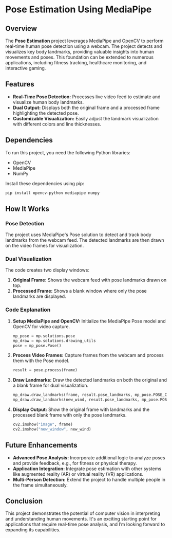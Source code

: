 # Pose Estimation Using MediaPipe

## Overview
The **Pose Estimation** project leverages MediaPipe and OpenCV to perform real-time human pose detection using a webcam. The project detects and visualizes key body landmarks, providing valuable insights into human movements and poses. This foundation can be extended to numerous applications, including fitness tracking, healthcare monitoring, and interactive gaming.

## Features
- **Real-Time Pose Detection:** Processes live video feed to estimate and visualize human body landmarks.
- **Dual Output:** Displays both the original frame and a processed frame highlighting the detected pose.
- **Customizable Visualization:** Easily adjust the landmark visualization with different colors and line thicknesses.

## Dependencies
To run this project, you need the following Python libraries:
- OpenCV
- MediaPipe
- NumPy

Install these dependencies using pip:
```bash
pip install opencv-python mediapipe numpy
```

## How It Works
### Pose Detection
The project uses MediaPipe's Pose solution to detect and track body landmarks from the webcam feed. The detected landmarks are then drawn on the video frames for visualization.

### Dual Visualization
The code creates two display windows:
1. **Original Frame:** Shows the webcam feed with pose landmarks drawn on top.
2. **Processed Frame:** Shows a blank window where only the pose landmarks are displayed.

### Code Explanation
1. **Setup MediaPipe and OpenCV:**
   Initialize the MediaPipe Pose model and OpenCV for video capture.
   ```python
   mp_pose = mp.solutions.pose
   mp_draw = mp.solutions.drawing_utils
   pose = mp_pose.Pose()
   ```

2. **Process Video Frames:**
   Capture frames from the webcam and process them with the Pose model.
   ```python
   result = pose.process(frame)
   ```

3. **Draw Landmarks:**
   Draw the detected landmarks on both the original and a blank frame for dual visualization.
   ```python
   mp_draw.draw_landmarks(frame, result.pose_landmarks, mp_pose.POSE_CONNECTIONS, ...)
   mp_draw.draw_landmarks(new_wind, result.pose_landmarks, mp_pose.POSE_CONNECTIONS, ...)
   ```

4. **Display Output:**
   Show the original frame with landmarks and the processed blank frame with only the pose landmarks.
   ```python
   cv2.imshow("image", frame)
   cv2.imshow("new_window", new_wind)
   ```

## Future Enhancements
- **Advanced Pose Analysis:** Incorporate additional logic to analyze poses and provide feedback, e.g., for fitness or physical therapy.
- **Application Integration:** Integrate pose estimation with other systems like augmented reality (AR) or virtual reality (VR) applications.
- **Multi-Person Detection:** Extend the project to handle multiple people in the frame simultaneously.

## Conclusion
This project demonstrates the potential of computer vision in interpreting and understanding human movements. It's an exciting starting point for applications that require real-time pose analysis, and I’m looking forward to expanding its capabilities.
